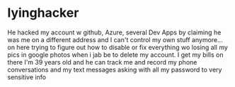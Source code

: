 # lyinghacker
He hacked my account w github, Azure, several  Dev Apps by claiming he was me on a different address and I can't control my own stuff anymore... on here trying to figure out how to disable or fix everything wo losing all my pics in google photos when i jab be to delete my account. I get my bills on there I'm 39 years old and he can track me and record my phone conversations and my text messages asking with all my password to very sensitive info
